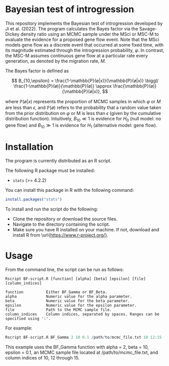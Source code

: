 # Bayesian test of introgression

This repository implements the Bayesian test of introgression developed by Ji et al. (2022). The program calculates the Bayes factor via the Savage-Dickey density ratio using an MCMC sample under the MSci or MSC-M to evaluate the evidence for a proposed gene flow event. Note that the MSci models gene flow as a discrete event that occurred at some fixed time, with its magnitude estimated through the introgression probability, $\varphi$. In contrast, the MSC-M assumes continuous gene flow at a particular rate every generation, as denoted by the migration rate, $M$.

The Bayes factor is defined as

$$
B_{10,\epsilon} = \frac{1-\mathbb{P}(ø|x)}{\mathbb{P}(ø|x)} \biggl/ \frac{1-\mathbb{P}(ø)}{\mathbb{P}(ø)} \approx \frac{\mathbb{P}(ø)}{\mathbb{P}(ø|x)},
$$

where $\mathbb{P}(ø|x)$ represents the proportion of MCMC samples in which $\varphi$ or $M$ are less than $\epsilon$, and $\mathbb{P}(ø)$ refers to the probability that a random value taken from the prior distribution on $\varphi$ or M is less than $\epsilon$ (given by the cumulative distribution function). Intuitively, $B_{10} \ll 1$ is evidence for $H_0$ (null model: no gene flow) and $B_{10} \gg 1$ is evidence for $H_1$ (alternative model: gene flow).

# Installation

The program is currently distributed as an R script.

The following R package must be installed:

- `stats` (>= 4.2.2)

You can install this package in R with the following command:

```r
install.packages("stats")
```

To install and run the script do the following:

- Clone the repository or download the source files.
- Navigate to the directory containing the script.
- Make sure you have R installed on your machine. If not, download and install R from \url{https://www.r-project.org/}.


# Usage 

From the command line, the script can be run as follows:

```text
Rscript BF-script.R [function] [alpha] [beta] [epsilon] [file] [column_indices]

function          Either BF_Gamma or BF_Beta.
alpha             Numeric value for the alpha parameter.
beta              Numeric value for the beta parameter.
epsilon           Numeric value for the epsilon parameter.
file              Path to the MCMC sample file.
column_indices    Column indices, separated by spaces. Ranges can be specified using ':'.
```

For example:

```r
Rscript BF-script.R BF_Gamma 2 10 0.1 /path/to/mcmc_file.txt 10 12:15
```

This example uses the BF_Gamma function with alpha = 2, beta = 10, epsilon = 0.1, an MCMC sample file located at /path/to/mcmc_file.txt, and column indices of 10, 12 through 15.
